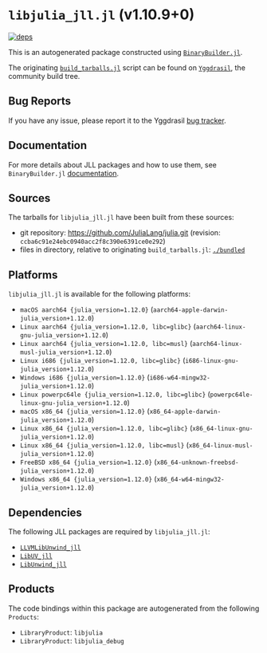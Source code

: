 # `libjulia_jll.jl` (v1.10.9+0)

[![deps](https://juliahub.com/docs/libjulia_jll/deps.svg)](https://juliahub.com/ui/Packages/libjulia_jll/3Ny86?page=2)

This is an autogenerated package constructed using [`BinaryBuilder.jl`](https://github.com/JuliaPackaging/BinaryBuilder.jl).

The originating [`build_tarballs.jl`](https://github.com/JuliaPackaging/Yggdrasil/blob/eec5291a05e16720a968542fafbf9bc8a1016f67/L/libjulia/build_tarballs.jl) script can be found on [`Yggdrasil`](https://github.com/JuliaPackaging/Yggdrasil/), the community build tree.

## Bug Reports

If you have any issue, please report it to the Yggdrasil [bug tracker](https://github.com/JuliaPackaging/Yggdrasil/issues).

## Documentation

For more details about JLL packages and how to use them, see `BinaryBuilder.jl` [documentation](https://docs.binarybuilder.org/stable/jll/).

## Sources

The tarballs for `libjulia_jll.jl` have been built from these sources:

* git repository: https://github.com/JuliaLang/julia.git (revision: `ccba6c91e24ebc0940acc2f8c390e6391ce0e292`)
* files in directory, relative to originating `build_tarballs.jl`: [`./bundled`](https://github.com/JuliaPackaging/Yggdrasil/tree/eec5291a05e16720a968542fafbf9bc8a1016f67/L/libjulia/bundled)

## Platforms

`libjulia_jll.jl` is available for the following platforms:

* `macOS aarch64 {julia_version=1.12.0}` (`aarch64-apple-darwin-julia_version+1.12.0`)
* `Linux aarch64 {julia_version=1.12.0, libc=glibc}` (`aarch64-linux-gnu-julia_version+1.12.0`)
* `Linux aarch64 {julia_version=1.12.0, libc=musl}` (`aarch64-linux-musl-julia_version+1.12.0`)
* `Linux i686 {julia_version=1.12.0, libc=glibc}` (`i686-linux-gnu-julia_version+1.12.0`)
* `Windows i686 {julia_version=1.12.0}` (`i686-w64-mingw32-julia_version+1.12.0`)
* `Linux powerpc64le {julia_version=1.12.0, libc=glibc}` (`powerpc64le-linux-gnu-julia_version+1.12.0`)
* `macOS x86_64 {julia_version=1.12.0}` (`x86_64-apple-darwin-julia_version+1.12.0`)
* `Linux x86_64 {julia_version=1.12.0, libc=glibc}` (`x86_64-linux-gnu-julia_version+1.12.0`)
* `Linux x86_64 {julia_version=1.12.0, libc=musl}` (`x86_64-linux-musl-julia_version+1.12.0`)
* `FreeBSD x86_64 {julia_version=1.12.0}` (`x86_64-unknown-freebsd-julia_version+1.12.0`)
* `Windows x86_64 {julia_version=1.12.0}` (`x86_64-w64-mingw32-julia_version+1.12.0`)

## Dependencies

The following JLL packages are required by `libjulia_jll.jl`:

* [`LLVMLibUnwind_jll`](https://github.com/JuliaBinaryWrappers/LLVMLibUnwind_jll.jl)
* [`LibUV_jll`](https://github.com/JuliaBinaryWrappers/LibUV_jll.jl)
* [`LibUnwind_jll`](https://github.com/JuliaBinaryWrappers/LibUnwind_jll.jl)

## Products

The code bindings within this package are autogenerated from the following `Products`:

* `LibraryProduct`: `libjulia`
* `LibraryProduct`: `libjulia_debug`
